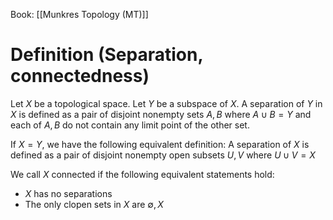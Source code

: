 Book: [[Munkres Topology (MT)]]
# Definition (Separation, connectedness)
Let $X$ be a topological space.
Let $Y$ be a subspace of $X$.
A separation of $Y$ in $X$ is defined as a pair of disjoint nonempty sets $A,B$ where $A\cup B=Y$ and each of $A,B$ do not contain any limit point of the other set.

If $X=Y$, we have the following equivalent definition:
A separation of $X$ is defined as a pair of disjoint nonempty open subsets $U,V$ where $U\cup V=X$

We call $X$ connected if the following equivalent statements hold:
- $X$ has no separations
- The only clopen sets in $X$ are $\emptyset,X$
